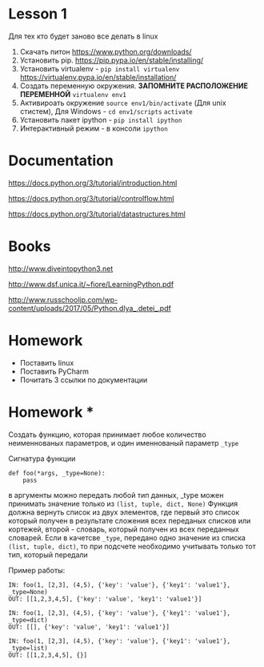 # Lesson 1
Для тех кто будет заново все делать в linux

1. Скачать питон https://www.python.org/downloads/
2. Установить pip. https://pip.pypa.io/en/stable/installing/
3. Установить virtualenv - `pip install virtualenv` https://virtualenv.pypa.io/en/stable/installation/
4. Создать переменную окружения. **ЗАПОМНИТЕ РАСПОЛОЖЕНИЕ ПЕРЕМЕННОЙ** `virtualenv env1`
5. Активироать окружение `source env1/bin/activate` (Для unix стистем), 
Для Windows - `cd env1/scripts` `activate`
6. Установить пакет ipython - `pip install ipython`
7. Интерактивный режим - в консоли `ipython`

# Documentation
https://docs.python.org/3/tutorial/introduction.html

https://docs.python.org/3/tutorial/controlflow.html

https://docs.python.org/3/tutorial/datastructures.html

# Books
http://www.diveintopython3.net

http://www.dsf.unica.it/~fiore/LearningPython.pdf

http://www.russchooljp.com/wp-content/uploads/2017/05/Python.dlya_.detei_.pdf

# Homework
- Поставить linux
- Поставить PyCharm
- Почитать 3 ссылки по документации

# Homework *
Создать функцию, которая принимает любое количество неименнованых параметров, и один именнованый параметр `_type`

Сигнатура функции

```
def foo(*args, _type=None):
    pass
```

в аргументы можно передать любой тип данных, _type можен принимать значение только из `(list, tuple, dict, None)`
Функция должна вернуть список из двух элементов, где первый это список который получен в результате сложения всех переданых 
списков или кортежей, второй - словарь, который получен из всех переданных словарей. Если в качетсве `_type`, передано
одно значение из списка `(list, tuple, dict)`, то при подсчете необходимо учитывать только тот тип, который передали

Пример работы:
```
IN: foo(1, [2,3], (4,5), {'key': 'value'}, {'key1': 'value1'}, _type=None)
OUT: [[1,2,3,4,5], {'key': 'value', 'key1': 'value1'}]

IN: foo(1, [2,3], (4,5), {'key': 'value'}, {'key1': 'value1'}, _type=dict)
OUT: [[], {'key': 'value', 'key1': 'value1'}]

IN: foo(1, [2,3], (4,5), {'key': 'value'}, {'key1': 'value1'}, _type=list)
OUT: [[1,2,3,4,5], {}]
```

